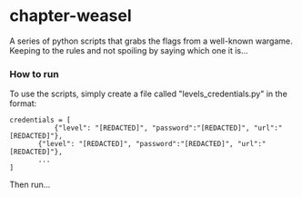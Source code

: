 # chapter-weasel

A series of python scripts that grabs the flags from a well-known wargame. Keeping to the rules and not spoiling by saying which one it is...

### How to run
To use the scripts, simply create a file called "levels_credentials.py" in the format:

	credentials = [
               {"level": "[REDACTED]", "password":"[REDACTED]", "url":"[REDACTED]"},
	       {"level": "[REDACTED]", "password":"[REDACTED]", "url":"[REDACTED]"},
	       ...
	]

Then run...
